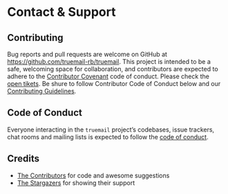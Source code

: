 # Contact & Support

## Contributing

Bug reports and pull requests are welcome on GitHub at https://github.com/truemail-rb/truemail. This project is intended to be a safe, welcoming space for collaboration, and contributors are expected to adhere to the [Contributor Covenant](http://contributor-covenant.org) code of conduct. Please check the [open tikets](https://github.com/truemail-rb/truemail/issues). Be shure to follow Contributor Code of Conduct below and our [Contributing Guidelines](https://github.com/truemail-rb/truemail/blob/master/CONTRIBUTING.md).

## Code of Conduct

Everyone interacting in the `truemail` project’s codebases, issue trackers, chat rooms and mailing lists is expected to follow the [code of conduct](https://github.com/truemail-rb/truemail/blob/master/CONTRIBUTING.md).

## Credits

- [The Contributors](https://github.com/truemail-rb/truemail/graphs/contributors) for code and awesome suggestions
- [The Stargazers](https://github.com/truemail-rb/truemail/stargazers) for showing their support
